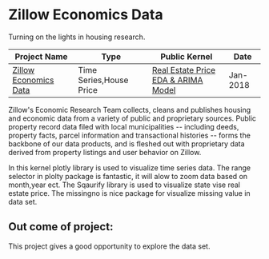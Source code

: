 # Zillow Economics Data
Turning on the lights in housing research.

| Project Name | Type  | Public Kernel | Date |
| ------ | ------ | ------ | ------ | 
| [Zillow Economics Data](https://www.kaggle.com/zillow/zecon) | Time Series,House Price| [Real Estate Price EDA & ARIMA Model](https://www.kaggle.com/sudhirnl7/real-estate-price-eda-arima-model) | Jan-2018|

Zillow's Economic Research Team collects, cleans and publishes housing and economic data from a variety of public and proprietary sources. Public property record data filed with local municipalities -- including deeds, property facts, parcel information and transactional histories -- forms the backbone of our data products, and is fleshed out with proprietary data derived from property listings and user behavior on Zillow.

In this kernel plotly library is used to visualize time series data. The range selector in plolty package is fantastic, it will alow to zoom data based on month,year ect. The Sqaurify library is used to visualize state vise real estate price. The missingno is nice package for visualize missing value in data set.

## Out come of project:
This project gives a good opportunity to explore the data set.